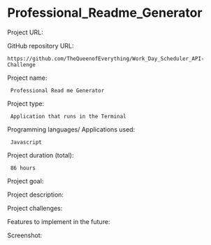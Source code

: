 # Professional_Readme_Generator

Project URL: 


GitHub repository URL:

    https://github.com/TheQueenofEverything/Work_Day_Scheduler_API-Challenge


Project name:

     Professional Read me Generator


Project type:

     Application that runs in the Terminal 
   

Programming languages/ Applications used:

     Javascript

Project duration (total):

     86 hours

Project goal:
     
     
  
    

Project description:
     
    
   

    
Project challenges:



Features to implement in the future:

     


Screenshot:
